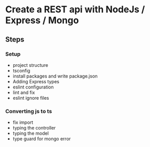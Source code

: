 # Create a REST api with NodeJs / Express / Mongo

## Steps

### Setup

- project structure
- tsconfig
- install packages and write package.json
- Adding Express types
- eslint configuration
- lint and fix
- eslint ignore files

### Converting js to ts

- fix import
- typing the controller
- typing the model
- type guard for mongo error
